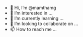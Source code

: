 - 👋 Hi, I’m @mamthamg
- 👀 I’m interested in ...
- 🌱 I’m currently learning ...
- 💞️ I’m looking to collaborate on ...
- 📫 How to reach me ...

<!---
mamthamg/mamthamg is a ✨ special ✨ repository because its `README.md` (this file) appears on your GitHub profile.
You can click the Preview link to take a look at your changes.
--->
